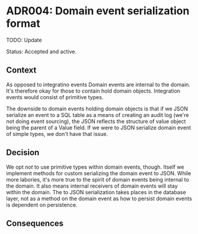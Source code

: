# ADR004: Domain event serialization format

TODO: Update

Status: Accepted and active.

## Context

As opposed to integratino events Domain events are internal to the domain. It's
therefore okay for those to contain hold domain objects. Integration events
would consist of primitive types.

The downside to domain events holding domain objects is that if we JSON
serialize an event to a SQL table as a means of creating an audit log (we're not
doing event sourcing), the JSON reflects the structure of value object being the
parent of a Value field. If we were to JSON serialize domain event of simple
types, we don't have that issue.

## Decision

We opt _not_ to use primitive types within domain events, though. Itself we
implement methods for custom serializing the domain event to JSON. While more
labories, it's more true to the spirit of domain events being internal to the
domain. It also means internal receivers of domain events will stay within the
domain. The to JSON serialization takes places in the database layer, not as a
method on the domain event as how to persist domain events is dependent on
persistence.

## Consequences

